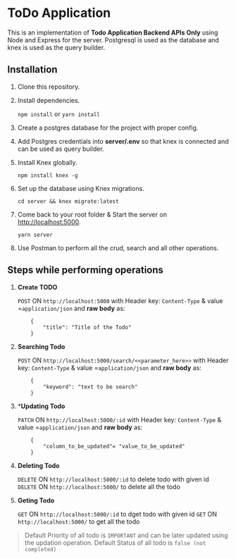 # ToDo Application

This is an implementation of **__Todo Application Backend APIs Only__** using Node and Express for the server. Postgresql is used as the database and knex is used as the query builder.


## Installation

1. Clone this repository.

2. Install dependencies.

    `npm install` or `yarn install`

3. Create a postgres database for the project with proper config.

4. Add Postgres credentials into **server/.env** so that knex is connected and can be used as query builder.

5. Install Knex globally.

    `npm install knex -g`

6. Set up the database using Knex migrations.

    `cd server && knex migrate:latest`

7. Come back to your root folder & Start the server on [http://localhost:5000](http://localhost:5000).

    `yarn server`

8. Use Postman to perform all the crud, search and all other operations.


## Steps while performing operations

1. **Create TODO**
    
    `POST` ON `http://localhost:5000` with Header key: `Content-Type` & value =`application/json` 
    and __raw body__ as: 
    ```
        {
            "title": "Title of the Todo"
        }
    ```

2. **Searching Todo**

    `POST` ON `http://localhost:5000/search/<<parameter_here>>` with Header key: `Content-Type` & value =`application/json` 
    and __raw body__ as: 
    ```
        {
            "keyword": "text to be search"
        }
    ```

3. ***Updating Todo**

    `PATCH` ON `http://localhost:5000/:id` with Header key: `Content-Type` & value =`application/json` 
    and __raw body__ as: 
    ```
        {
            "column_to_be_updated"= "value_to_be_updated"
        }
    ```

4. **Deleting Todo**

    `DELETE` ON `http://localhost:5000/:id` to delete todo with given id
    `DELETE` ON `http://localhost:5000/` to delete all the todo


5. **Geting Todo**

    `GET` ON `http://localhost:5000/:id` to dget todo with given id
    `GET` ON `http://localhost:5000/` to get all the todo

> Default Priority of all todo is `IMPORTANT` and can be later updated using the updation operation.
> Default Status of all todo is `false (not completed)`